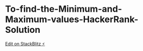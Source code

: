 # To-find-the-Minimum-and-Maximum-values-HackerRank-Solution

[Edit on StackBlitz ⚡️](https://stackblitz.com/edit/js-ojlces)
